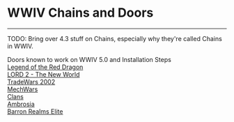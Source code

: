 # WWIV Chains and Doors
***

TODO: Bring over 4.3 stuff on Chains, especially why they're called Chains in WWIV.

Doors known to work on WWIV 5.0 and Installation Steps  
[Legend of the Red Dragon](doorlord)  
[LORD 2 - The New World](doorlord2)  
[TradeWars 2002](doortw2002)  
[MechWars](doormw)  
[Clans](doorclan)  
[Ambrosia](dooramb)  
[Barron Realms Elite](doorbre)  